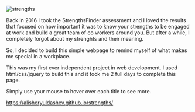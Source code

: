 
![strengths](https://user-images.githubusercontent.com/14170402/39311189-794e67f6-4929-11e8-887a-a6afd3198209.gif)

Back in 2016 I took the StrengthsFinder assessment and I loved the results that focused on how important it was to know your strengths to be engaged at work and build a great team of co workers around you. But after a while, I completely forgot about my strenghts and their meaning. 

So, I decided to build this simple webpage to remind myself of what makes me special in a workplace. 

This was my first ever independent project in web development. I used html/css/jquery to build this and it took me 2 full days to complete this page. 

Simply use your mouse to hover over each title to see more.

https://alisheryuldashev.github.io/strengths/
